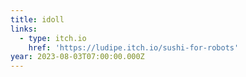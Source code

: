 ```yaml
---
title: idoll
links:
  - type: itch.io
    href: 'https://ludipe.itch.io/sushi-for-robots'
year: 2023-08-03T07:00:00.000Z
---
```


